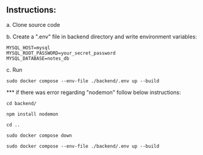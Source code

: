 ## Instructions:
a. Clone source code

b. Create a ".env" file in backend directory and write environment variables:
```
MYSQL_HOST=mysql
MYSQL_ROOT_PASSWORD=your_secret_password
MYSQL_DATABASE=notes_db
```

c. Run 
``` 
sudo docker compose --env-file ./backend/.env up --build
``` 

*** if there was error regarding "nodemon" follow below instructions:
``` 
cd backend/
 ```
```  
npm install nodemon
``` 
```
cd .. 
```
``` 
sudo docker compose down
``` 
``` 
sudo docker compose --env-file ./backend/.env up --build
``` 
